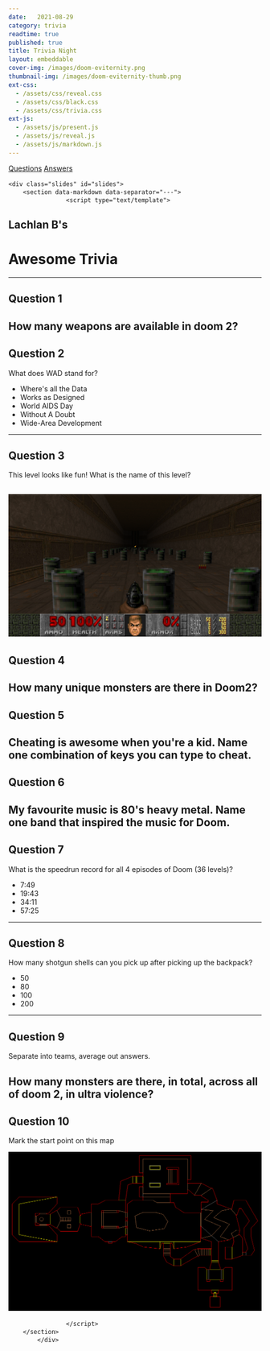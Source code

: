 ```yaml
---
date:   2021-08-29
category: trivia
readtime: true
published: true
title: Trivia Night
layout: embeddable
cover-img: /images/doom-eviternity.png
thumbnail-img: /images/doom-eviternity-thumb.png
ext-css: 
  - /assets/css/reveal.css
  - /assets/css/black.css
  - /assets/css/trivia.css
ext-js: 
  - /assets/js/present.js
  - /assets/js/reveal.js
  - /assets/js/markdown.js
---
```


<div class="reveal">
  <div class='footer'>
    <a href="trivia-night-questions">Questions</a>
    <a href="trivia-night-answers">Answers</a>
  </div>

	<div class="slides" id="slides">
        <section data-markdown data-separator="---">
                    <script type="text/template">
## Lachlan B's
# Awesome Trivia
---
## Question 1 
How many weapons are available in doom 2?  <!-- .element: class="fragment" -->
---
## Question 2
What does WAD stand for? <!-- .element: class="fragment" -->
* Where's all the Data <!-- .element: class="fragment" -->
* Works as Designed<!-- .element: class="fragment" -->
* World AIDS Day<!-- .element: class="fragment" -->
* Without A Doubt <!-- .element: class="fragment" -->
* Wide-Area Development                      <!-- .element: class="fragment" -->
---
## Question 3
This level looks like fun! What is the name of this level?  

![image-title-here](/images/barrells.png)
---
## Question 4
How many unique monsters are there in Doom2? <!-- .element: class="fragment" -->
---
## Question 5
Cheating is awesome when you're a kid. Name one combination of keys you can type to cheat.<!-- .element: class="fragment" -->
---
## Question 6
My favourite music is 80's heavy metal. Name one band that inspired the music for Doom.<!-- .element: class="fragment" -->
---
## Question 7
What is the speedrun record for all 4 episodes of Doom (36 levels)? <!-- .element: class="fragment" -->
- 7:49<!-- .element: class="fragment" -->
- 19:43<!-- .element: class="fragment" -->
- 34:11<!-- .element: class="fragment" -->
- 57:25<!-- .element: class="fragment" -->

---
## Question 8
How many shotgun shells can you pick up after picking up the backpack? <!-- .element: class="fragment" -->
* 50 <!-- .element: class="fragment" -->
* 80 <!-- .element: class="fragment" -->
* 100 <!-- .element: class="fragment" -->
* 200<!-- .element: class="fragment" -->
---
## Question 9
Separate into teams, average out answers. <!-- .element: class="fragment" -->

How many monsters are there, in total, across all of doom 2, in ultra violence? <!-- .element: class="fragment" -->
---
## Question 10
Mark the start point on this map  <!-- .element: class="fragment" -->

![image-title-here](/images/e1m1.png)<!-- .element: class="fragment" -->

                    </script>
        </section>
			</div>
</div>